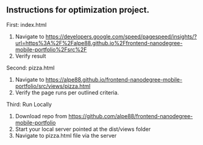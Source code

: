 ## Instructions for optimization project.

First: index.html 

1. Navigate to https://developers.google.com/speed/pagespeed/insights/?url=https%3A%2F%2Falpe88.github.io%2Ffrontend-nanodegree-mobile-portfolio%2Fsrc%2F
2. Verify result

Second: pizza.html
1. Navigate to https://alpe88.github.io/frontend-nanodegree-mobile-portfolio/src/views/pizza.html
2. Verify the page runs per outlined criteria.

Third: Run Locally
1. Download repo from https://github.com/alpe88/frontend-nanodegree-mobile-portfolio
2. Start your local server pointed at the dist/views folder
3. Navigate to pizza.html file via the server